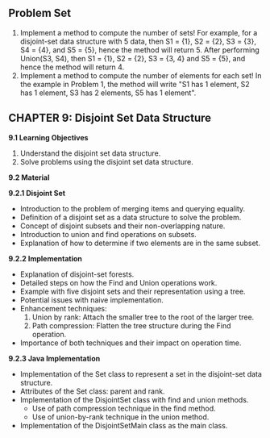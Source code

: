 ## Problem Set

 1. Implement a method to compute the number of sets! For example, for a disjoint-set data structure with 5 data, then S1 = {1}, S2 = {2}, S3 = {3}, S4 = {4}, and S5 = {5}, hence the method will return 5. After performing Union(S3, S4), then S1 = {1}, S2 = {2}, S3 = {3, 4} and S5 = {5}, and hence the method will return 4.
 2. Implement a method to compute the number of elements for each set! In the example in Problem 1, the method will write "S1 has 1 element, S2 has 1 element, S3 has 2 elements, S5 has 1 element".

## CHAPTER 9: Disjoint Set Data Structure

**9.1 Learning Objectives**

1.  Understand the disjoint set data structure.
2.  Solve problems using the disjoint set data structure.

**9.2 Material**

**9.2.1 Disjoint Set**

-   Introduction to the problem of merging items and querying equality.
-   Definition of a disjoint set as a data structure to solve the problem.
-   Concept of disjoint subsets and their non-overlapping nature.
-   Introduction to union and find operations on subsets.
-   Explanation of how to determine if two elements are in the same subset.

**9.2.2 Implementation**

-   Explanation of disjoint-set forests.
-   Detailed steps on how the Find and Union operations work.
-   Example with five disjoint sets and their representation using a tree.
-   Potential issues with naive implementation.
-   Enhancement techniques:
    1.  Union by rank: Attach the smaller tree to the root of the larger tree.
    2.  Path compression: Flatten the tree structure during the Find operation.
-   Importance of both techniques and their impact on operation time.

**9.2.3 Java Implementation**

-   Implementation of the Set class to represent a set in the disjoint-set data structure.
-   Attributes of the Set class: parent and rank.
-   Implementation of the DisjointSet class with find and union methods.
    -   Use of path compression technique in the find method.
    -   Use of union-by-rank technique in the union method.
-   Implementation of the DisjointSetMain class as the main class.